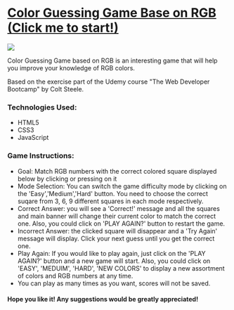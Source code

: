 
<h1><a href="https://yangfeili.github.io/RGB-Color-Guessing-Game/"><strong>Color Guessing Game Base on RGB</strong> (Click me to start!)</a></h1>
<img src="RGBCGG.gif">
<p>Color Guessing Game based on RGB is an interesting game that will help you improve your knowledge of RGB colors.</p>
<p>Based on the exercise part of the Udemy course "The Web Developer Bootcamp" by Colt Steele.</p>
<h3>Technologies Used: </h3>
<ul>
	<li>HTML5</li>
	<li>CSS3</li>
	<li>JavaScript</li>
</ul>

<h3>Game Instructions: </h3>
<ul>
 	<li>Goal: Match RGB numbers with the correct colored square displayed below by clicking or pressing on it</li>
 	<li>Mode Selection: You can switch the game difficulty mode by clicking on the 'Easy','Medium','Hard' button. You need to choose the correct suqare from 3, 6, 9 different squares in each mode respectively.</li>
	<li>Correct Answer: you will see a 'Correct!' message and all the squares and main banner will change their current color to match the correct one. Also, you could click on 'PLAY AGAIN?' button to restart the game.</li>
	<li>Incorrect Answer: the clicked square will disappear and a 'Try Again' message will display. Click your next guess until you get the correct one.</li>
  	<li>Play Again: If you would like to play again, just click on the 'PLAY AGAIN?' button and a new game will start. Also, you could click on 'EASY', 'MEDUIM', 'HARD', 'NEW COLORS' to display a new assortment of colors and RGB numbers at any time.</li>
	<li>You can play as many times as you want, scores will not be saved.</li>
</ul>

<h4>Hope you like it! Any suggestions would be greatly appreciated!</h4>
